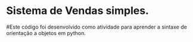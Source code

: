 # Sistema de Vendas simples.

#Este código foi desenvolvido como atividade para aprender a sintaxe de orientação a objetos em python.
